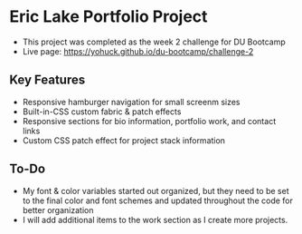 # Eric Lake Portfolio Project
- This project was completed as the week 2 challenge for DU Bootcamp
- Live page: https://yohuck.github.io/du-bootcamp/challenge-2

## Key Features
- Responsive hamburger navigation for small screenm sizes
- Built-in-CSS custom fabric & patch effects
- Responsive sections for bio information, portfolio work, and contact links
- Custom CSS patch effect for project stack information

## To-Do
- My font & color variables started out organized, but they need to be set to the final color and font schemes and updated throughout the code for better organization
- I will add additional items to the work section as I create more projects.
